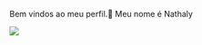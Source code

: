 Bem vindos ao meu perfil​.​💜​
Meu nome é Nathaly​

![](https://www.google.com/url?sa=i&url=https%3A%2F%2Fgifer.com%2Fpt%2Fgifs%2Fdean-winchester&psig=AOvVaw3rHB9Q-95NSGrBqoYJcIs7&ust=1724939086831000&source=images&cd=vfe&opi=89978449&ved=0CBMQjRxqFwoTCPj42v_ol4gDFQAAAAAdAAAAABAE)



